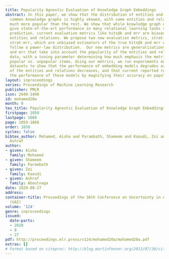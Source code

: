 ```yaml
---
title: Popularity Agnostic Evaluation of Knowledge Graph Embeddings
abstract: In this paper, we show that the distribution of entities and relations in
  common knowledge graphs is highly skewed, with some entities and relations being
  much more popular than the rest. We show that while knowledge graph embedding models
  give state-of-the-art performance in many relational learning tasks such as link
  prediction, current evaluation metrics like hits@k and mrr are biased towards popular
  entities and relations. We propose two new evaluation metrics, strat-hits@k and
  strat-mrr, which are unbiased estimators of the true hits@k and mrr when the items
  follow a power-law distribution.  Our new metrics are generalizations of hits@k
  and mrr that take into account the popularity of the entities and relations in the
  data, with a tuning parameter determining how much emphasis the metric places on
  popular vs. unpopular items. Using our metrics, we run experiments on benchmark
  datasets to show that the performance of embedding models degrades as the popularity
  of the entities and relations decreases, and that current reported results overestimate
  the performance of these models by magnifying their accuracy on popular items.
layout: inproceedings
series: Proceedings of Machine Learning Research
publisher: PMLR
issn: 2640-3498
id: mohamed20a
month: 0
tex_title: Popularity Agnostic Evaluation of Knowledge Graph Embeddings
firstpage: 1059
lastpage: 1068
page: 1059-1068
order: 1059
cycles: false
bibtex_author: Mohamed, Aisha and Parambath, Shameem and Kaoudi, Zoi and Aboulnaga,
  Ashraf
author:
- given: Aisha
  family: Mohamed
- given: Shameem
  family: Parambath
- given: Zoi
  family: Kaoudi
- given: Ashraf
  family: Aboulnaga
date: 2020-08-27
address: 
container-title: Proceedings of the 36th Conference on Uncertainty in Artificial Intelligence
  (UAI)
volume: '124'
genre: inproceedings
issued:
  date-parts:
  - 2020
  - 8
  - 27
pdf: http://proceedings.mlr.press/v124/mohamed20a/mohamed20a.pdf
extras: []
# Format based on citeproc: http://blog.martinfenner.org/2013/07/30/citeproc-yaml-for-bibliographies/
---
```

